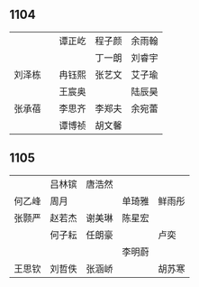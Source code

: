 ## 1104
|     |     |     |     |     |
| --- | --- | --- | --- | --- |
|  |  | 谭正屹 | 程子颜 | 余雨翰 |
|  |  |  | 丁一朗 | 刘睿宇 |
| 刘泽栋 |  | 冉钰熙 | 张艺文 | 艾子瑜 |
|  |  | 王宸奥 |  | 陆辰昊 |
| 张承蓓 |  | 李思齐 | 李郑夫 | 余宛蕾 |
|  |  | 谭博祯 | 胡文馨 |  |

## 1105
|     |     |     |     |     |
| --- | --- | --- | --- | --- |
|  | 吕林镔 | 唐浩然 |  |  |
| 何乙峰 | 周月 |  | 单琦雅 | 鲜雨彤 |
| 张颢严 | 赵若杰 | 谢美琳 | 陈星宏 |  |
|  | 何子耘 | 任朗豪 |  | 卢奕 |
|  |  |  | 李明蔚 |  |
| 王思钦 | 刘哲佚 | 张涵峤 |  | 胡苏寒 |

